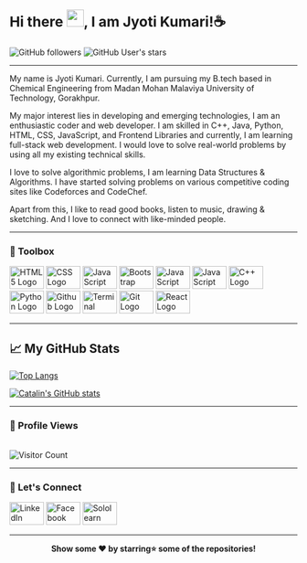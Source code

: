 ### <strong><h2>Hi there <img src="https://raw.githubusercontent.com/MartinHeinz/MartinHeinz/master/wave.gif" width="30px">, I am Jyoti Kumari!☕</h2></strong>
![GitHub followers](https://img.shields.io/github/followers/JyotiKumari2?style=social)
![GitHub User's stars](https://img.shields.io/github/stars/JyotiKumari2?style=social)

--------

My name is Jyoti Kumari. Currently, I am pursuing my B.tech based in Chemical Engineering from Madan Mohan Malaviya University of Technology, Gorakhpur.

My major interest lies in developing and emerging technologies, I am an enthusiastic coder and web developer. I am skilled in C++, Java, Python, HTML, CSS, JavaScript, and Frontend Libraries and currently, I am learning full-stack web development. I would love to solve real-world problems by using all my existing technical skills.

I love to solve algorithmic problems, I am learning Data Structures & Algorithms. I have started solving problems on various competitive coding sites like Codeforces and CodeChef. 

Apart from this, I like to read good books, listen to music, drawing & sketching. And I love to connect with like-minded people.

--------

<strong><h3>🧰 Toolbox</h3></strong>

<img src="https://cdn.worldvectorlogo.com/logos/html5.svg" alt="HTML5 Logo" width="60" height="40"/>  <img src="https://cdn.worldvectorlogo.com/logos/css3.svg" alt="CSS Logo" width="60" height="40"/>  <img src="https://cdn.worldvectorlogo.com/logos/logo-javascript.svg" alt="JavaScript Logo" width="60" height="40"/>  <img src="https://cdn.worldvectorlogo.com/logos/bootstrap-4.svg" alt="Bootstrap Logo" width="60" height="40"/>  <img src="https://cdn.worldvectorlogo.com/logos/atom-4.svg" alt="JavaScript Logo" width="60" height="40"/>  <img src="https://cdn.worldvectorlogo.com/logos/visual-studio-code.svg" alt="JavaScript Logo" width="60" height="40"/>  <img src="https://cdn.worldvectorlogo.com/logos/c.svg" alt="C++ Logo" width="60" height="40"/>  <img src="https://cdn.worldvectorlogo.com/logos/python-5.svg" alt="Python Logo" width="60" height="40"/>  <img src="https://cdn.worldvectorlogo.com/logos/github-icon.svg" alt="Github Logo" width="60" height="40"/>  <img src="https://cdn.worldvectorlogo.com/logos/terminal-1.svg" alt="Terminal Logo" width="60" height="40"/>  <img src="https://cdn.worldvectorlogo.com/logos/git-icon.svg" alt="Git Logo" width="60" height="40"/>  <img src="https://cdn.worldvectorlogo.com/logos/react-1.svg" alt="React Logo" width="60" height="40"/>

--------

## &#x1f4c8; My GitHub Stats

[![Top Langs](https://github-readme-stats.vercel.app/api/top-langs/?username=JyotiKumari2&hide=java&theme=radical)](https://github.com/anuraghazra/github-readme-stats)

[![Catalin's GitHub stats](https://github-readme-stats.vercel.app/api?username=JyotiKumari2&theme=radical)](https://github.com/anuraghazra/github-readme-stats)

--------
<strong><h3>🚨 Profile Views</h3></strong>
 <br/>
![Visitor Count](https://profile-counter.glitch.me/{JyotiKumari2}/count.svg)

--------
<strong><h3>💬 Let's Connect</h3></strong>
<div>
	<a href="https://www.linkedin.com/in/jyoti-kumari-34a4a01ab/"><img src="https://cdn.worldvectorlogo.com/logos/linkedin-icon-2.svg" alt="LinkedIn" width="60" height="40"/></a>
	<a href="https://www.facebook.com/jyotikumari1801/"><img src="https://cdn.worldvectorlogo.com/logos/facebook-4.svg" alt="Facebook" width="60" height="40"/></a>
	<a href="https://www.sololearn.com/profile/14680412"><img src="https://cdn.worldvectorlogo.com/logos/sololearn-2.svg" alt="Sololearn" width="60" height="40"/></a>
</div> 

--------
 

<div align="center"><strong>Show some ❤️️ by starring⭐ some of the repositories!</strong></div>
